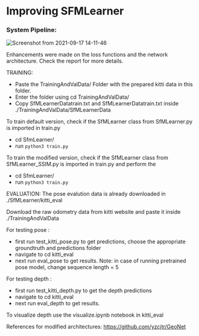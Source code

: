 # Improving SFMLearner 
### System Pipeline:

![Screenshot from 2021-09-17 14-11-46](https://user-images.githubusercontent.com/43991028/133834858-1acab633-6fb8-4881-9744-5abd5b73bf08.png)

Enhancements were made on the loss functions and the network architecture. Check the report for more details.

TRAINING:
 - Paste the TrainingAndValData/ Folder with the prepared kitti data in this folder.
 - Enter the folder using cd TrainingAndValData/
 - Copy SfMLearnerDatatrain.txt and SfMLearnerDatatrain.txt inside ./TrainingAndValData/SfMLearnerData

To train default version, check if the SfMLearner class from SfMLearner.py is imported in train.py
 - cd SfmLearner/
 - run `python3 train.py`


To train the modified version, check if the SfMLearner class from SfMLearner_SSIM.py is imported in train.py and perform the
 - cd SfmLearner/
 - run `python3 train.py`


EVALUATION:
The pose evalution data is already downloaded in ./SfMLearner/kitti_eval 

Download the raw odometry data from kitti website and paste it inside ./TrainingAndValData

For testing pose :
- first run test_kitti_pose.py to get predictions, choose the appropriate groundtruth and predictions folder
- navigate to cd kitti_eval
- next run eval_pose to get results.
Note: in case of running pretrained pose model, change sequence length = 5

For testing depth :
- first run test_kitti_depth.py to get the depth predictions
- navigate to cd kitti_eval
- next run eval_depth to get results.

To visualize depth use the visualize.ipynb notebook in kitti_eval

References for modified architectures:
https://github.com/yzcjtr/GeoNet


